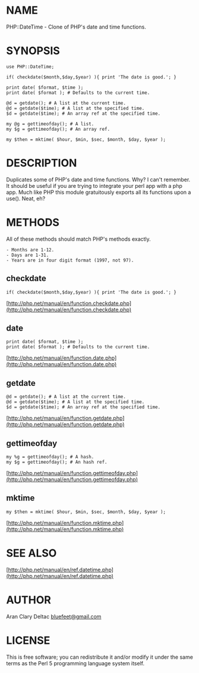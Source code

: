 # NAME

PHP::DateTime - Clone of PHP's date and time functions.

# SYNOPSIS

    use PHP::DateTime;
    
    if( checkdate($month,$day,$year) ){ print 'The date is good.'; }
    
    print date( $format, $time );
    print date( $format ); # Defaults to the current time.
    
    @d = getdate(); # A list at the current time.
    @d = getdate($time); # A list at the specified time.
    $d = getdate($time); # An array ref at the specified time.
    
    my @g = gettimeofday(); # A list.
    my $g = gettimeofday(); # An array ref.
    
    my $then = mktime( $hour, $min, $sec, $month, $day, $year );

# DESCRIPTION

Duplicates some of PHP's date and time functions.  Why?  I can't remember. 
It should be useful if you are trying to integrate your perl app with a php app. 
Much like PHP this module gratuitously exports all its functions upon a use(). 
Neat, eh?

# METHODS

All of these methods should match PHP's methods exactly.

    - Months are 1-12.
    - Days are 1-31.
    - Years are in four digit format (1997, not 97).

## checkdate

    if( checkdate($month,$day,$year) ){ print 'The date is good.'; }

[http://php.net/manual/en/function.checkdate.php](http://php.net/manual/en/function.checkdate.php)

## date

    print date( $format, $time );
    print date( $format ); # Defaults to the current time.

[http://php.net/manual/en/function.date.php](http://php.net/manual/en/function.date.php)

## getdate

    @d = getdate(); # A list at the current time.
    @d = getdate($time); # A list at the specified time.
    $d = getdate($time); # An array ref at the specified time.

[http://php.net/manual/en/function.getdate.php](http://php.net/manual/en/function.getdate.php)

## gettimeofday

    my %g = gettimeofday(); # A hash.
    my $g = gettimeofday(); # An hash ref.

[http://php.net/manual/en/function.gettimeofday.php](http://php.net/manual/en/function.gettimeofday.php)

## mktime

    my $then = mktime( $hour, $min, $sec, $month, $day, $year );

[http://php.net/manual/en/function.mktime.php](http://php.net/manual/en/function.mktime.php)

# SEE ALSO

[http://php.net/manual/en/ref.datetime.php](http://php.net/manual/en/ref.datetime.php)

# AUTHOR

Aran Clary Deltac <bluefeet@gmail.com>

# LICENSE

This is free software; you can redistribute it and/or modify it under
the same terms as the Perl 5 programming language system itself.
